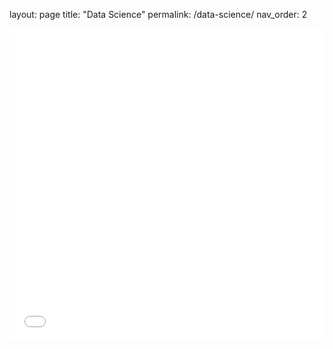 layout: page
title: "Data Science"
permalink: /data-science/
nav_order: 2

<iframe src="/assets/img/Bokeh/MA_lo_0_10.html"
    sandbox="allow-same-origin allow-scripts"
    width="100%"
    height="500"
    scrolling="no"
    seamless="seamless"
    frameborder="0">
</iframe>
